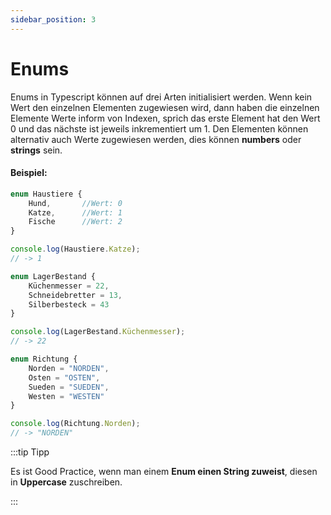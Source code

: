 ```yaml
---
sidebar_position: 3
---
```


# Enums

Enums in Typescript können auf drei Arten initialisiert werden. Wenn kein Wert den einzelnen Elementen zugewiesen wird, dann haben die einzelnen Elemente Werte inform von Indexen, sprich das erste Element hat den Wert 0 und das nächste ist jeweils inkrementiert um 1. Den Elementen können alternativ auch Werte zugewiesen werden, dies können **numbers** oder **strings** sein.

#### Beispiel:
```ts
enum Haustiere {
    Hund,       //Wert: 0
    Katze,      //Wert: 1
    Fische      //Wert: 2
}

console.log(Haustiere.Katze);
// -> 1

enum LagerBestand {
    Küchenmesser = 22, 
    Schneidebretter = 13,
    Silberbesteck = 43 
}

console.log(LagerBestand.Küchenmesser);
// -> 22

enum Richtung {
    Norden = "NORDEN", 
    Osten = "OSTEN", 
    Sueden = "SUEDEN",
    Westen = "WESTEN" 
}

console.log(Richtung.Norden);
// -> "NORDEN"
```

:::tip Tipp

Es ist Good Practice, wenn man einem **Enum einen String zuweist**, diesen in **Uppercase** zuschreiben. 

:::